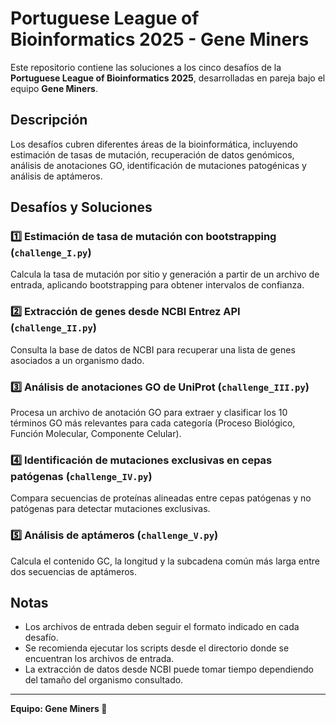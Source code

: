 # Portuguese League of Bioinformatics 2025 - Gene Miners

Este repositorio contiene las soluciones a los cinco desafíos de la **Portuguese League of Bioinformatics 2025**, desarrolladas en pareja bajo el equipo **Gene Miners**. 

## Descripción

Los desafíos cubren diferentes áreas de la bioinformática, incluyendo estimación de tasas de mutación, recuperación de datos genómicos, análisis de anotaciones GO, identificación de mutaciones patogénicas y análisis de aptámeros.

## Desafíos y Soluciones

### 1️⃣ **Estimación de tasa de mutación con bootstrapping** (`challenge_I.py`)
Calcula la tasa de mutación por sitio y generación a partir de un archivo de entrada, aplicando bootstrapping para obtener intervalos de confianza.

### 2️⃣ **Extracción de genes desde NCBI Entrez API** (`challenge_II.py`)
Consulta la base de datos de NCBI para recuperar una lista de genes asociados a un organismo dado.

### 3️⃣ **Análisis de anotaciones GO de UniProt** (`challenge_III.py`)
Procesa un archivo de anotación GO para extraer y clasificar los 10 términos GO más relevantes para cada categoría (Proceso Biológico, Función Molecular, Componente Celular).

### 4️⃣ **Identificación de mutaciones exclusivas en cepas patógenas** (`challenge_IV.py`)
Compara secuencias de proteínas alineadas entre cepas patógenas y no patógenas para detectar mutaciones exclusivas.

### 5️⃣ **Análisis de aptámeros** (`challenge_V.py`)
Calcula el contenido GC, la longitud y la subcadena común más larga entre dos secuencias de aptámeros.

## Notas
- Los archivos de entrada deben seguir el formato indicado en cada desafío.
- Se recomienda ejecutar los scripts desde el directorio donde se encuentran los archivos de entrada.
- La extracción de datos desde NCBI puede tomar tiempo dependiendo del tamaño del organismo consultado.

---

**Equipo: Gene Miners 🚀**

